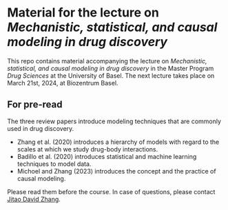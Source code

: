 Material for the lecture on *Mechanistic, statistical, and causal modeling in drug discovery*
===

This repo contains material accompanying the lecture on *Mechanistic, statistical, and causal modeling in drug discovery* in the Master Program *Drug Sciences* at the University of Basel. The next lecture takes place on March 21st, 2024, at Biozentrum Basel.

## For pre-read

The three review papers introduce modeling techniques that are commonly used in drug discovery.

* Zhang et al. (2020) introduces a hierarchy of models with regard to the scales at which we study drug-body interactions.
* Badillo et al. (2020) introduces statistical and machine learning techniques to model data.
* Michoel and Zhang (2023) introduces the concept and the practice of causal modeling.

Please read them before the course. In case of questions, please contact [Jitao David Zhang](mailto:jitao_david.zhang@roche.com).

